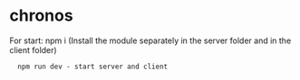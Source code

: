 # chronos

For start:
      npm i (Install the module separately in the server folder and in the client folder)

      npm run dev - start server and client